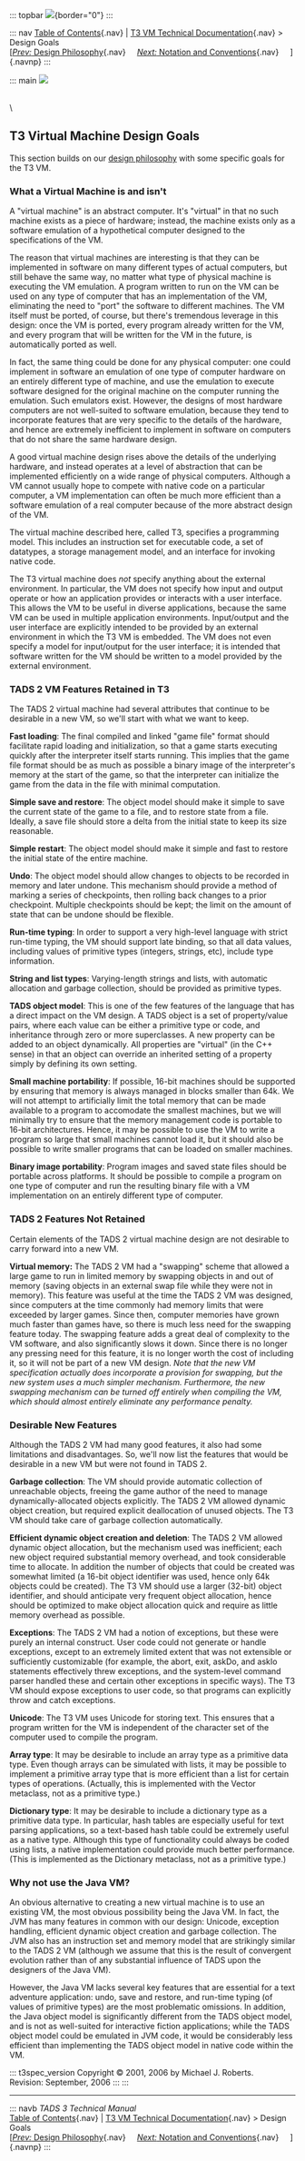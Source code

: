 ::: topbar
![](../topbar.jpg){border="0"}
:::

::: nav
[Table of Contents](../toc.htm){.nav} \| [T3 VM Technical
Documentation](../t3spec.htm){.nav} \> Design Goals\
[[*Prev:* Design Philosophy](philos.htm){.nav}     [*Next:* Notation and
Conventions](notation.htm){.nav}     ]{.navnp}
:::

::: main
![](t3logo.gif)

\
\

## T3 Virtual Machine Design Goals

This section builds on our [design philosophy](philos.htm) with some
specific goals for the T3 VM.

### What a Virtual Machine is and isn\'t

A \"virtual machine\" is an abstract computer. It\'s \"virtual\" in that
no such machine exists as a piece of hardware; instead, the machine
exists only as a software emulation of a hypothetical computer designed
to the specifications of the VM.

The reason that virtual machines are interesting is that they can be
implemented in software on many different types of actual computers, but
still behave the same way, no matter what type of physical machine is
executing the VM emulation. A program written to run on the VM can be
used on any type of computer that has an implementation of the VM,
eliminating the need to \"port\" the software to different machines. The
VM itself must be ported, of course, but there\'s tremendous leverage in
this design: once the VM is ported, every program already written for
the VM, and every program that will be written for the VM in the future,
is automatically ported as well.

In fact, the same thing could be done for any physical computer: one
could implement in software an emulation of one type of computer
hardware on an entirely different type of machine, and use the emulation
to execute software designed for the original machine on the computer
running the emulation. Such emulators exist. However, the designs of
most hardware computers are not well-suited to software emulation,
because they tend to incorporate features that are very specific to the
details of the hardware, and hence are extremely inefficient to
implement in software on computers that do not share the same hardware
design.

A good virtual machine design rises above the details of the underlying
hardware, and instead operates at a level of abstraction that can be
implemented efficiently on a wide range of physical computers. Although
a VM cannot usually hope to compete with native code on a particular
computer, a VM implementation can often be much more efficient than a
software emulation of a real computer because of the more abstract
design of the VM.

The virtual machine described here, called T3, specifies a programming
model. This includes an instruction set for executable code, a set of
datatypes, a storage management model, and an interface for invoking
native code.

The T3 virtual machine does *not* specify anything about the external
environment. In particular, the VM does not specify how input and output
operate or how an application provides or interacts with a user
interface. This allows the VM to be useful in diverse applications,
because the same VM can be used in multiple application environments.
Input/output and the user interface are explicitly intended to be
provided by an external environment in which the T3 VM is embedded. The
VM does not even specify a model for input/output for the user
interface; it is intended that software written for the VM should be
written to a model provided by the external environment.

### TADS 2 VM Features Retained in T3

The TADS 2 virtual machine had several attributes that continue to be
desirable in a new VM, so we\'ll start with what we want to keep.

**Fast loading**: The final compiled and linked \"game file\" format
should facilitate rapid loading and initialization, so that a game
starts executing quickly after the interpreter itself starts running.
This implies that the game file format should be as much as possible a
binary image of the interpreter\'s memory at the start of the game, so
that the interpreter can initialize the game from the data in the file
with minimal computation.

**Simple save and restore**: The object model should make it simple to
save the current state of the game to a file, and to restore state from
a file. Ideally, a save file should store a delta from the initial state
to keep its size reasonable.

**Simple restart**: The object model should make it simple and fast to
restore the initial state of the entire machine.

**Undo**: The object model should allow changes to objects to be
recorded in memory and later undone. This mechanism should provide a
method of marking a series of checkpoints, then rolling back changes to
a prior checkpoint. Multiple checkpoints should be kept; the limit on
the amount of state that can be undone should be flexible.

**Run-time typing**: In order to support a very high-level language with
strict run-time typing, the VM should support late binding, so that all
data values, including values of primitive types (integers, strings,
etc), include type information.

**String and list types**: Varying-length strings and lists, with
automatic allocation and garbage collection, should be provided as
primitive types.

**TADS object model**: This is one of the few features of the language
that has a direct impact on the VM design. A TADS object is a set of
property/value pairs, where each value can be either a primitive type or
code, and inheritance through zero or more superclasses. A new property
can be added to an object dynamically. All properties are \"virtual\"
(in the C++ sense) in that an object can override an inherited setting
of a property simply by defining its own setting.

**Small machine portability**: If possible, 16-bit machines should be
supported by ensuring that memory is always managed in blocks smaller
than 64k. We will not attempt to artificially limit the total memory
that can be made available to a program to accomodate the smallest
machines, but we will minimally try to ensure that the memory management
code is portable to 16-bit architectures. Hence, it may be possible to
use the VM to write a program so large that small machines cannot load
it, but it should also be possible to write smaller programs that can be
loaded on smaller machines.

**Binary image portability**: Program images and saved state files
should be portable across platforms. It should be possible to compile a
program on one type of computer and run the resulting binary file with a
VM implementation on an entirely different type of computer.

### TADS 2 Features Not Retained

Certain elements of the TADS 2 virtual machine design are not desirable
to carry forward into a new VM.

**Virtual memory:** The TADS 2 VM had a \"swapping\" scheme that allowed
a large game to run in limited memory by swapping objects in and out of
memory (saving objects in an external swap file while they were not in
memory). This feature was useful at the time the TADS 2 VM was designed,
since computers at the time commonly had memory limits that were
exceeded by larger games. Since then, computer memories have grown much
faster than games have, so there is much less need for the swapping
feature today. The swapping feature adds a great deal of complexity to
the VM software, and also significantly slows it down. Since there is no
longer any pressing need for this feature, it is no longer worth the
cost of including it, so it will not be part of a new VM design. *Note
that the new VM specification actually does incorporate a provision for
swapping, but the new system uses a much simpler mechanism. Furthermore,
the new swapping mechanism can be turned off entirely when compiling the
VM, which should almost entirely eliminate any performance penalty.*

### Desirable New Features

Although the TADS 2 VM had many good features, it also had some
limitations and disadvantages. So, we\'ll now list the features that
would be desirable in a new VM but were not found in TADS 2.

**Garbage collection**: The VM should provide automatic collection of
unreachable objects, freeing the game author of the need to manage
dynamically-allocated objects explicitly. The TADS 2 VM allowed dynamic
object creation, but required explicit deallocation of unused objects.
The T3 VM should take care of garbage collection automatically.

**Efficient dynamic object creation and deletion**: The TADS 2 VM
allowed dynamic object allocation, but the mechanism used was
inefficient; each new object required substantial memory overhead, and
took considerable time to allocate. In addition the number of objects
that could be created was somewhat limited (a 16-bit object identifier
was used, hence only 64k objects could be created). The T3 VM should use
a larger (32-bit) object identifier, and should anticipate very frequent
object allocation, hence should be optimized to make object allocation
quick and require as little memory overhead as possible.

**Exceptions**: The TADS 2 VM had a notion of exceptions, but these were
purely an internal construct. User code could not generate or handle
exceptions, except to an extremely limited extent that was not
extensible or sufficiently customizable (for example, the abort, exit,
askDo, and askIo statements effectively threw exceptions, and the
system-level command parser handled these and certain other exceptions
in specific ways). The T3 VM should expose exceptions to user code, so
that programs can explicitly throw and catch exceptions.

**Unicode**: The T3 VM uses Unicode for storing text. This ensures that
a program written for the VM is independent of the character set of the
computer used to compile the program.

**Array type**: It may be desirable to include an array type as a
primitive data type. Even though arrays can be simulated with lists, it
may be possible to implement a primitive array type that is more
efficient than a list for certain types of operations. (Actually, this
is implemented with the Vector metaclass, not as a primitive type.)

**Dictionary type**: It may be desirable to include a dictionary type as
a primitive data type. In particular, hash tables are especially useful
for text parsing applications, so a text-based hash table could be
extremely useful as a native type. Although this type of functionality
could always be coded using lists, a native implementation could provide
much better performance. (This is implemented as the Dictionary
metaclass, not as a primitive type.)

### Why not use the Java VM?

An obvious alternative to creating a new virtual machine is to use an
existing VM, the most obvious possibility being the Java VM. In fact,
the JVM has many features in common with our design: Unicode, exception
handling, efficient dynamic object creation and garbage collection. The
JVM also has an instruction set and memory model that are strikingly
similar to the TADS 2 VM (although we assume that this is the result of
convergent evolution rather than of any substantial influence of TADS
upon the designers of the Java VM).

However, the Java VM lacks several key features that are essential for a
text adventure application: undo, save and restore, and run-time typing
(of values of primitive types) are the most problematic omissions. In
addition, the Java object model is significantly different from the TADS
object model, and is not as well-suited for interactive fiction
applications; while the TADS object model could be emulated in JVM code,
it would be considerably less efficient than implementing the TADS
object model in native code within the VM.

::: t3spec_version
Copyright © 2001, 2006 by Michael J. Roberts.\
Revision: September, 2006
:::
:::

------------------------------------------------------------------------

::: navb
*TADS 3 Technical Manual*\
[Table of Contents](../toc.htm){.nav} \| [T3 VM Technical
Documentation](../t3spec.htm){.nav} \> Design Goals\
[[*Prev:* Design Philosophy](philos.htm){.nav}     [*Next:* Notation and
Conventions](notation.htm){.nav}     ]{.navnp}
:::
